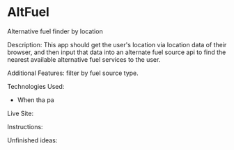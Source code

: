 # AltFuel
Alternative fuel finder by location

Description: This app should get the user's location via location data of their browser, and then input that data into an alternate fuel source api to find the nearest available alternative fuel services to the user.

Additional Features: filter by fuel source type.

Technologies Used:
- When tha pa


Live Site:


Instructions:


Unfinished ideas:
